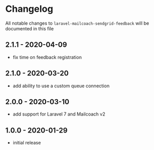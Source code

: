 # Changelog

All notable changes to `laravel-mailcoach-sendgrid-feedback` will be documented in this file

## 2.1.1 - 2020-04-09

- fix time on feedback registration

## 2.1.0 - 2020-03-20

- add ability to use a custom queue connection

## 2.0.0 - 2020-03-10

- add support for Laravel 7 and Mailcoach v2

## 1.0.0 - 2020-01-29

- initial release
